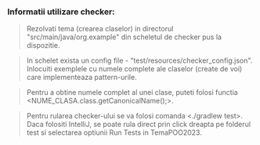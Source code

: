 ### Informatii utilizare checker:

> Rezolvati tema (crearea claselor) in directorul "src/main/java/org.example"
din scheletul de checker pus la dispozitie.

> In schelet exista un config file - "test/resources/checker_config.json".
Inlocuiti exemplele cu numele complete ale claselor (create de voi) care
implementeaza pattern-urile.

> Pentru a obtine numele complet al unei clase, puteti folosi functia
<NUME_CLASA.class.getCanonicalName();>.

> Pentru rularea checker-ului se va folosi comanda <./gradlew test>.
Daca folositi IntelliJ, se poate rula direct prin click dreapta pe folderul
test si selectarea optiunii Run Tests in TemaPOO2023.
